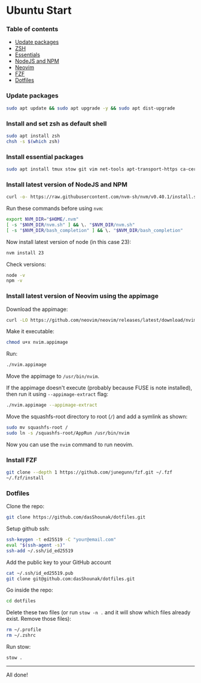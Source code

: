 # Ubuntu Start

### Table of contents

- [Update packages](#update-packages)
- [ZSH](#install-and-set-zsh-as-default-shell)
- [Essentials](#install-essential-packages)
- [NodeJS and NPM](#install-latest-version-of-nodejs-and-npm)
- [Neovim](#install-latest-version-of-neovim-using-the-appimage)
- [FZF](#install-fzf)
- [Dotfiles](#dotfiles)

### Update packages

```sh
sudo apt update && sudo apt upgrade -y && sudo apt dist-upgrade
```

### Install and set zsh as default shell

```sh
sudo apt install zsh
chsh -s $(which zsh)
```

### Install essential packages

```sh
sudo apt install tmux stow git vim net-tools apt-transport-https ca-certificates openvpn unzip bat curl wget python3-pip python3-venv
```

### Install latest version of NodeJS and NPM

```sh
curl -o- https://raw.githubusercontent.com/nvm-sh/nvm/v0.40.1/install.sh | bash
```

Run these commands before using `nvm`:
```sh
export NVM_DIR="$HOME/.nvm"
[ -s "$NVM_DIR/nvm.sh" ] && \. "$NVM_DIR/nvm.sh"
[ -s "$NVM_DIR/bash_completion" ] && \. "$NVM_DIR/bash_completion"
```

Now install latest version of node (in this case 23):
```sh
nvm install 23
```

Check versions:
```sh
node -v
npm -v
```

### Install latest version of Neovim using the appimage

Download the appimage:
```sh
curl -LO https://github.com/neovim/neovim/releases/latest/download/nvim.appimage
```

Make it executable:
```sh
chmod u+x nvim.appimage
```

Run:
```sh
./nvim.appimage
```
Move the appimage to `/usr/bin/nvim`.  

If the appimage doesn't execute (probably because FUSE is note installed), then run it using `--appimage-extract` flag:
```sh
./nvim.appimage --appimage-extract
```

Move the squashfs-root directory to root (`/`) and add a symlink as shown:
```sh
sudo mv squashfs-root /
sudo ln -s /squashfs-root/AppRun /usr/bin/nvim
```

Now you can use the `nvim` command to run neovim.

### Install FZF
```sh
git clone --depth 1 https://github.com/junegunn/fzf.git ~/.fzf
~/.fzf/install
```

### Dotfiles

Clone the repo:
```sh
git clone https://github.com/dasShounak/dotfiles.git
```

Setup github ssh:
```sh
ssh-keygen -t ed25519 -C "your@email.com"
eval "$(ssh-agent -s)"
ssh-add ~/.ssh/id_ed25519
```

Add the public key to your GitHub account
```sh
cat ~/.ssh/id_ed25519.pub
git clone git@github.com:dasShounak/dotfiles.git
```

Go inside the repo:
```sh
cd dotfiles
```

Delete these two files (or run `stow -n .` and it will show which files already exist. Remove those files):
```sh
rm ~/.profile
rm ~/.zshrc
```

Run stow:
```sh
stow .
```

---

All done!
